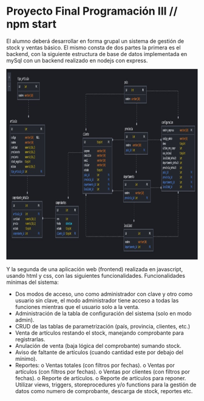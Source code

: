 # Proyecto Final Programación III // npm start

El alumno deberá desarrollar en forma grupal un sistema de gestión de stock y ventas básico. 
El mismo consta de dos partes la primera es el backend, con la siguiente estructura de base de datos implementada en mySql con un backend realizado en nodejs con express.

<p align="left">
  <img height="500" src="./bddd.jpg" />
</p>

Y la segunda de una aplicación web (frontend) realizada en javascript, usando html y css, con las siguientes funcionalidades.
Funcionalidades mínimas del sistema:
-	Dos modos de acceso, uno como administrador con clave y otro como usuario sin clave, el modo administrador tiene acceso a todas las funciones mientras que el usuario solo a la venta. 
-	Administración de la tabla de configuración del sistema (solo en modo admin).
-	CRUD de las tablas de parametrización (país, provincia, clientes, etc.)
-	Venta de artículos restando el stock, manejando comprobante para registrarlas.
-	Anulación de venta (baja lógica del comprobante) sumando stock.
-	Aviso de faltante de artículos (cuando cantidad este por debajo del mínimo).
-	Reportes:
o	Ventas totales (con filtros por fechas).
o	Ventas por artículos (con filtros por fechas).
o	Ventas por clientes (con filtros por fechas).
o	Reporte de artículos. 
o	Reporte de artículos para reponer.
Utilizar views, triggers, storeprocedures y/o functions para la gestión de datos como numero de comprobante, descarga de stock, reportes etc.


